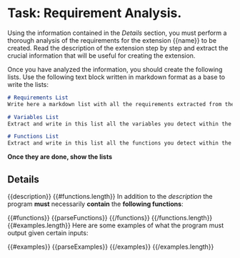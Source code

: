 # Task: Requirement Analysis.

Using the information contained in the *Details* section, you must perform a thorough analysis of the requirements for the extension {{name}} to be created. Read the description of the extension step by step and extract the crucial information that will be useful for creating the extension.

Once you have analyzed the information, you should create the following lists. Use the following text block written in markdown format as a base to write the lists:

```md
# Requirements List
Write here a markdown list with all the requirements extracted from the information inside the *Details* Section.

# Variables List
Extract and write in this list all the variables you detect within the information provided in the *Details* section. The format of the list should be as follows: <Variable Name>: <Purpose of the variable>.

# Functions List
Extract and write in this list all the functions you detect within the information provided in the *Details* section. The format of the list should be as follows: <Function Name>: <Function requirements>
```

**Once they are done, show the lists**

## Details

{{description}}
{{#functions.length}}
In addition to the *description* the program **must** necessarily **contain** the **following functions**:

{{#functions}}
{{parseFunctions}}
{{/functions}}
{{/functions.length}}
{{#examples.length}}
Here are some examples of what the program must output given certain inputs:

{{#examples}}
{{parseExamples}}
{{/examples}}
{{/examples.length}}